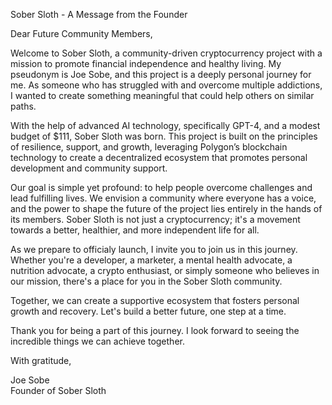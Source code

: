 Sober Sloth - A Message from the Founder

Dear Future Community Members,

Welcome to Sober Sloth, a community-driven cryptocurrency project with a mission to promote financial independence and healthy living. My pseudonym is Joe Sobe, and this project is a deeply personal journey for me. As someone who has struggled with and overcome multiple addictions, I wanted to create something meaningful that could help others on similar paths.

With the help of advanced AI technology, specifically GPT-4, and a modest budget of $111, Sober Sloth was born. This project is built on the principles of resilience, support, and growth, leveraging Polygon’s blockchain technology to create a decentralized ecosystem that promotes personal development and community support.

Our goal is simple yet profound: to help people overcome challenges and lead fulfilling lives. We envision a community where everyone has a voice, and the power to shape the future of the project lies entirely in the hands of its members. Sober Sloth is not just a cryptocurrency; it's a movement towards a better, healthier, and more independent life for all.

As we prepare to officialy launch, I invite you to join us in this journey. Whether you're a developer, a marketer, a mental health advocate, a nutrition advocate, a crypto enthusiast, or simply someone who believes in our mission, there's a place for you in the Sober Sloth community.

Together, we can create a supportive ecosystem that fosters personal growth and recovery. Let's build a better future, one step at a time.

Thank you for being a part of this journey. I look forward to seeing the incredible things we can achieve together.

With gratitude,

Joe Sobe  
Founder of Sober Sloth
